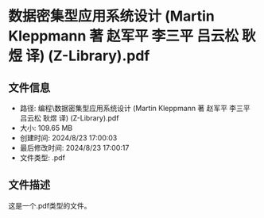 ﻿# 数据密集型应用系统设计 (Martin Kleppmann 著 赵军平  李三平  吕云松  耿煜 译) (Z-Library).pdf

## 文件信息
- 路径: 编程\数据密集型应用系统设计 (Martin Kleppmann 著 赵军平  李三平  吕云松  耿煜 译) (Z-Library).pdf
- 大小: 109.65 MB
- 创建时间: 2024/8/23 17:00:03
- 最后修改时间: 2024/8/23 17:00:17
- 文件类型: .pdf

## 文件描述
这是一个.pdf类型的文件。

